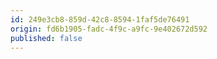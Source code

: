 ```yaml
---
id: 249e3cb8-859d-42c8-8594-1faf5de76491
origin: fd6b1905-fadc-4f9c-a9fc-9e402672d592
published: false
---
```

